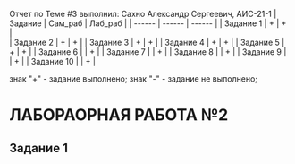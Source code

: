 Отчет по Теме #3 выполнил:
Сахно Александр Сергеевич, АИС-21-1
| Задание | Сам_раб | Лаб_раб | 
| ------ | ------ | ------ | 
| Задание 1 | + | + |  
| Задание 2 | + | + | 
| Задание 3 | + | + | 
| Задание 4 | + | + | 
| Задание 5 | + | + | 
| Задание 6 |  | + | 
| Задание 7 |  | + | 
| Задание 8 |  | + | 
| Задание 9 |  | + | 
| Задание 10 |  | + | 

знак "+" - задание выполнено; знак "-" - задание не выполнено;

# ЛАБОРАОРНАЯ РАБОТА №2
## Задание 1
